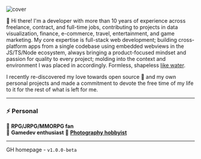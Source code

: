 ![cover](https://github.com/reanimatedmanx/reanimatedmanx/assets/32410574/084a18b8-4a47-4492-b1df-5c9739cb3803)

<!-- Our name is `⨉`, `Alex`, `Alexei`, `Alexander` and other `?` number of identities dear to my heart. I refer to myself as us, but you shouldn't be bothered with any of my brain's shenanigans; the usage of he/him which is closer to my appearance is **absolutely appropriate**.
-->

👋 Hi there! I'm a developer with more than 10 years of experience across freelance, contract, and full-time jobs, contributing to projects in data visualization, finance, e-commerce, travel, entertainment, and game marketing. My core expertise is full-stack web development; building cross-platform apps from a single codebase using embedded webviews in the JS/TS/Node ecosystem, always bringing a product-focused mindset and passion for quality to every project; molding into the context and environment I was placed in accordingly. 
Formless, shapeless [like water](https://www.youtube.com/watch?v=cJMwBwFj5nQ).

I recently re-discovered my love towards open source 💖 and my own personal projects and made a commitment to devote the free time of my life to it for the rest of what is left for me.

---
<!--
## 👋 About

A few key points about my experience & passion.

### 💼 Professional

📑 [Companies](/professional/common/companies/README.md)  
👓 [Stack](/professional/common/stack/README.md)
-->

### ⚡ Personal

🧌 **RPG/JRPG/MMORPG fan**  
👾 **Gamedev enthusiast**
📸 **[Photography hobbyist](https://www.pexels.com/@reanimatedmanx/)**

---

GH homepage - `v1.0.0-beta`
